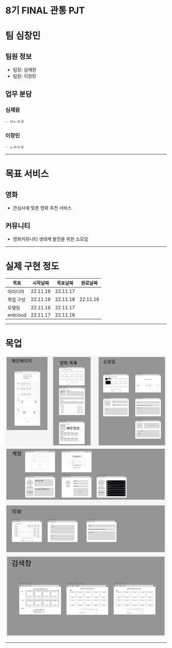 # 8기 FINAL 관통 PJT
# 팀 심창민
  ## 팀원 정보
   - 팀장: 심재원
   - 팀원: 이창민
  ## 업무 분담
  ### 심재원
    - ㅁㄴㅇㄹ
  ### 이창민
    - ㄴㅁㅇㄹ
---
# 목표 서비스
  ## 영화
  - 관심사에 맞춘 영화 추천 서비스
  ## 커뮤니티
  - 영화커뮤니티 생태계 발전을 위한 소모임
---
# 실제 구현 정도
  | 목표 |시작날짜|목표날짜|완료날짜|
  |-----|-------|------|--------|
  아이디어|22.11.16|22.11.17|
  목업 구성|22.11.16|22.11.18|22.11.16
  모델링|22.11.16|22.11.17|
  erdcloud|22.11.17|22.11.18|
---
# 목업
<img src="./readmeStatic/피그마1.png">  
<img src="./readmeStatic/피그마2.png">  
<img src="./readmeStatic/피그마3.png">  

---

